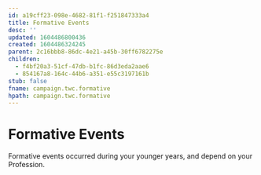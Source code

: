 ```yaml
---
id: a19cff23-098e-4682-81f1-f251847333a4
title: Formative Events
desc: ''
updated: 1604486800436
created: 1604486324245
parent: 2c16bbb8-86dc-4e21-a45b-30ff6782275e
children:
  - f4bf20a3-51cf-47db-b1fc-86d3eda2aae6
  - 854167a8-164c-44b6-a351-e55c3197161b
stub: false
fname: campaign.twc.formative
hpath: campaign.twc.formative
---
```

# Formative Events

Formative events occurred during your younger years, and depend on your Profession.

